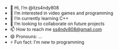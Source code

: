 - 👋 Hi, I’m @itzs4ndy808
- 👀 I’m interested in video games and programming
- 🌱 I’m currently learning C++
- 💞️ I’m looking to collaborate on future projects
- 📫 How to reach me ss4ndy808@gmail.com
- 😄 Pronouns: ...
- ⚡ Fun fact: I'm new to programming

<!---
itzs4ndy808/itzs4ndy808 is a ✨ special ✨ repository because its `README.md` (this file) appears on your GitHub profile.
You can click the Preview link to take a look at your changes.
--->
